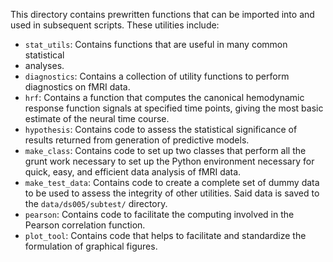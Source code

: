 This directory contains prewritten functions that can be imported into and used
in subsequent scripts. These utilities include:
- `stat_utils`: Contains functions that are useful in many common statistical
- analyses.
- `diagnostics`: Contains a collection of utility functions to perform
  diagnostics on fMRI data.
- `hrf`: Contains a function that computes the canonical hemodynamic response
  function signals at specified time points, giving the most basic estimate of
  the neural time course.
- `hypothesis`: Contains code to assess the statistical significance of results
  returned from generation of predictive models.
- `make_class`: Contains code to set up two classes that perform all the grunt
  work necessary to set up the Python environment necessary for quick, easy, and
  efficient data analysis of fMRI data.
- `make_test_data`: Contains code to create a complete set of dummy data to be
  used to assess the integrity of other utilities. Said data is saved to the
  `data/ds005/subtest/` directory.
- `pearson`: Contains code to facilitate the computing involved in the Pearson
  correlation function.
- `plot_tool`: Contains code that helps to facilitate and standardize the
  formulation of graphical figures.
